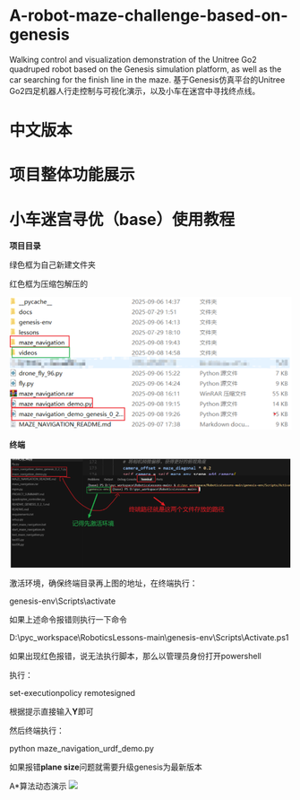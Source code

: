 # A-robot-maze-challenge-based-on-genesis
Walking control and visualization demonstration of the Unitree Go2 quadruped robot based on the Genesis simulation platform, as well as the car searching for the finish line in the maze.
基于Genesis仿真平台的Unitree Go2四足机器人行走控制与可视化演示，以及小车在迷宫中寻找终点线。
# 中文版本
# 项目整体功能展示

# 小车迷宫寻优（base）使用教程

**项目目录**

绿色框为自己新建文件夹

红色框为压缩包解压的

![](./figure/1.png?msec=1759325406919)


**终端**

![](./figure/2.png?msec=1759325406919)

激活环境，确保终端目录再上图的地址，在终端执行：

genesis-env\Scripts\activate

如果上述命令报错则执行一下命令

D:\pyc_workspace\RoboticsLessons-main\genesis-env\Scripts\Activate.ps1

如果出现红色报错，说无法执行脚本，那么以管理员身份打开powershell

执行：

set-executionpolicy remotesigned

根据提示直接输入**Y**即可

然后终端执行：

python maze_navigation_urdf_demo.py

如果报错**plane size**问题就需要升级genesis为最新版本

A*算法动态演示
![](./figure/1.gif?msec=1759325406919)
